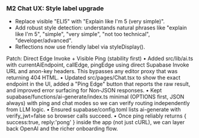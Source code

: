 ### M2 Chat UX: Style label upgrade
- Replace visible "ELI5" with "Explain like I'm 5 (very simple)".
- Add robust style detection: understands natural phrases like "explain like I'm 5", "simple", "very simple", "not too technical", "developer/advanced".
- Reflections now use friendly label via styleDisplay().

Patch: Direct Edge Invoke + Visible Ping (stability first)
• Added src/lib/ai.ts with currentAiEndpoint, callEdge, pingEdge using direct Supabase Invoke URL and anon-key headers. This bypasses any editor proxy that was returning 404 HTML.
• Updated src/pages/Chat.tsx to show the exact endpoint in the UI, added a "Ping Edge" button that reports the raw result, and improved error surfacing for Non‑JSON responses.
• Kept supabase/functions/ai-generate/index.ts minimal (OPTIONS first, JSON always) with ping and chat modes so we can verify routing independently from LLM logic.
• Ensured supabase/config.toml lists ai-generate with verify_jwt=false so browser calls succeed.
• Once ping reliably returns { success:true, reply:'pong' } inside the app (not just cURL), we can layer back OpenAI and the richer onboarding flow.